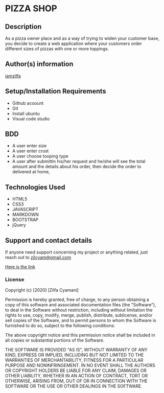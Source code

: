 # PIZZA SHOP
## Description
As a pizza owner place and as a way of trying to widen your customer base, you decide to create a web application where your customers order different sizes of pizzas with one or more toppings. 

## Author(s) information
[iamzilfa](https://github.com/iamzilfa)

## Setup/Installation Requirements

* Github acoount
* Git
* Install ubuntu
* Visual code studio

## BDD
* A user enter size
* A user enter crust
* A user choose tooping type
* A user after submittin his/her request and he/she will see the total amount and the details about his order, then decide the order to delivered at home,



## Technologies Used
* HTML5
* CSS3
* JAVASCRIPT
* MARKDOWN
* BOOTSTRAP
* jQuery
## Support and contact details
If anyone need support concerning my project or anything related, just reach out to zilcyam@gmail.com
 
[Here is the link](https://iamzilfa.github.io/PIZZA-SHOP/ "PIZZA-SHOP")


<!-- ![PIZZA-SHOP](./image/pizza-shp.png) -->
### License

Copyright (c) [2020] [Zilfa Cyamani]

Permission is hereby granted, free of charge, to any person obtaining a copy
of this software and associated documentation files (the "Software"), to deal
in the Software without restriction, including without limitation the rights
to use, copy, modify, merge, publish, distribute, sublicense, and/or sell
copies of the Software, and to permit persons to whom the Software is
furnished to do so, subject to the following conditions:

The above copyright notice and this permission notice shall be included in all
copies or substantial portions of the Software.

THE SOFTWARE IS PROVIDED "AS IS", WITHOUT WARRANTY OF ANY KIND, EXPRESS OR
IMPLIED, INCLUDING BUT NOT LIMITED TO THE WARRANTIES OF MERCHANTABILITY,
FITNESS FOR A PARTICULAR PURPOSE AND NONINFRINGEMENT. IN NO EVENT SHALL THE
AUTHORS OR COPYRIGHT HOLDERS BE LIABLE FOR ANY CLAIM, DAMAGES OR OTHER
LIABILITY, WHETHER IN AN ACTION OF CONTRACT, TORT OR OTHERWISE, ARISING FROM,
OUT OF OR IN CONNECTION WITH THE SOFTWARE OR THE USE OR OTHER DEALINGS IN THE
SOFTWARE.